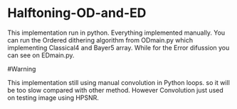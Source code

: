# Halftoning-OD-and-ED

This implementation run in python. Everything implemented manually.
You can run the Ordered dithering algorithm from ODmain.py which implementing Classical4 and Bayer5 array. While for the Error difussion you can see on EDmain.py.

#Warning

This implementation still using manual convolution in Python loops. so it will be too slow compared with other method.
However Convolution just used on testing image using HPSNR.
